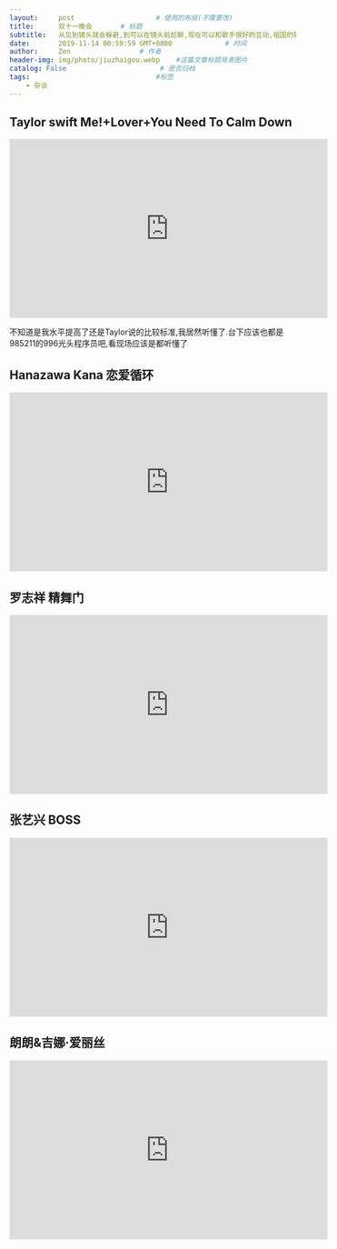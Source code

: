 ```yaml
---
layout:     post                    # 使用的布局(不需要改)
title:      双十一晚会       # 标题
subtitle:   从见到镜头就会躲避,到可以在镜头前尬聊,现在可以和歌手很好的互动,祖国的软实力一直在提高  #副标题
date:       2019-11-14 00:59:59 GMT+0800             # 时间
author:     Zen                 # 作者
header-img: img/photo/jiuzhaigou.webp    #这篇文章标题背景图片
catalog: False                       # 是否归档
tags:                               #标签
    - 杂谈
---
```

## Taylor swift Me!+Lover+You Need To Calm Down

<iframe width="560" height="315" src="https://www.youtube.com/embed/eiCIUzUUcHQ" frameborder="0" allow="accelerometer; autoplay; encrypted-media; gyroscope; picture-in-picture" allowfullscreen></iframe>

不知道是我水平提高了还是Taylor说的比较标准,我居然听懂了.台下应该也都是985211的996光头程序员吧,看现场应该是都听懂了

## Hanazawa Kana 恋爱循环

<iframe width="560" height="315" src="https://www.youtube.com/embed/vBp1EdNriMo" frameborder="0" allow="accelerometer; autoplay; encrypted-media; gyroscope; picture-in-picture" allowfullscreen></iframe>

## 罗志祥 精舞门

<iframe width="560" height="315" src="https://www.youtube.com/embed/8v4kWYmAs0Q" frameborder="0" allow="accelerometer; autoplay; encrypted-media; gyroscope; picture-in-picture" allowfullscreen></iframe>

## 张艺兴 BOSS

<iframe width="560" height="315" src="https://www.youtube.com/embed/lTEUpe03ehQ" frameborder="0" allow="accelerometer; autoplay; encrypted-media; gyroscope; picture-in-picture" allowfullscreen></iframe>

## 朗朗&吉娜·爱丽丝

<iframe width="560" height="315" src="https://www.youtube.com/embed/BLY0AaDZYYE" frameborder="0" allow="accelerometer; autoplay; encrypted-media; gyroscope; picture-in-picture" allowfullscreen></iframe>
